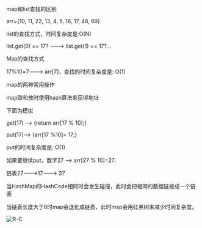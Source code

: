 map和list查找的区别

arr={10, 11, 22, 13, 4, 5, 16, 17, 48, 69}

list的查找方式，时间复杂度是:O(N)

list.get(0) == 17? ---> list.get(1) == 17?...

Map的查找方式

17%10=7---> arr[7]，查找的时间复杂度是: O(1)

map的两种常用操作

map取和放时使用hash算法来获得地址

下面为模拟

get(17) --> {return arr[17 % 10];}

put(17)--> {arr[17 %10]= 17;}

put的时间复杂度是: O(1)

如果要继续put，数字27 --> arr[27 % 10]=27;

链表27--->17---> 37

当HashMap的HashCode相同时会发生碰撞，此时会把相同的数据链接成一个链表

当链表长度大于8时map会退化成链表，此时map会用红黑树来减少时间复杂度。

![R-C](https://github.com/DecZeroTwo/Learn-Java/assets/138491961/49d26361-45be-4b1a-b4c5-8cf1e7a0ba50)
